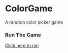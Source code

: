 # ColorGame
A random color picker game

### Run The Game
[Click here to run](https://monksedo.github.io/ColorGame/)
